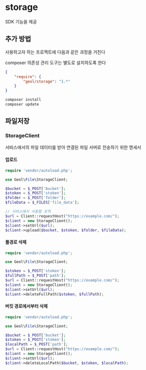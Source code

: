 # storage

SDK 기능을 제공

## 추가 방법

사용하고자 하는 프로젝트에 다음과 같은 과정을 거친다

composer 의존성 관리 도구는 별도로 설치하도록 한다

```json
{
    "require": {
        "geol/storage": "1.*"
    }
}
```

```php
composer install
composer update
```

## 파일저장
### StorageClient

서비스에서의 파일 데이터를 받아 연결된 파일 서버로 전송하기 위한 명세서

#### 업로드
```php
require 'vendor/autoload.php';

use Geol\File\StorageClient;

$bucket = $_POST['bucket'];
$stoken = $_POST['stoken'];
$folder = $_POST['folder'];
$fileData = $_FILES['file_data'];

// 서비스에서 사용할 로직
$url = Client::requestHost("https://example.com/");
$client = new StorageClient();
$client->setUrl($url);
$client->upload($bucket, $stoken, $folder, $fileData);
```

#### 풀경로 삭제
```php
require 'vendor/autoload.php';

use Geol\File\StorageClient;

$stoken = $_POST['stoken'];
$fullPath = $_POST['path'];
$url = Client::requestHost("https://example.com/");
$client = new StorageClient();
$client->setUrl($url);
$client->deleteFullPath($stoken, $fullPath);
```

#### 버킷 경로에서부터 삭제
```php
require 'vendor/autoload.php';

use Geol\File\StorageClient;

$bucket = $_POST['bucket'];
$stoken = $_POST['stoken'];
$localPath = $_POST['path'];
$url = Client::requestHost("https://example.com/");
$client = new StorageClient();
$client->setUrl($url);
$client->deleteLocalPath($bucket, $stoken, $localPath);
```